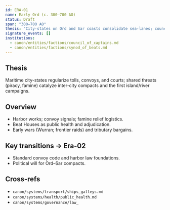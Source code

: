 ```yaml
---
id: ERA-01
name: Early Ord (c. 300–700 AO)
status: Draft
span: "300–700 AO"
thesis: "City-states on Ord and Sar coasts consolidate sea-lanes; councils, temple courts, and levy fleets emerge from practical needs (tolls, hygiene, famine control)."
signature_events: []
institutions:
  - canon/entities/factions/council_of_captains.md
  - canon/entities/factions/synod_of_beats.md
---
```


## Thesis
Maritime city-states regularize tolls, convoys, and courts; shared threats (piracy, famine) catalyze inter-city compacts and the first island/river campaigns.

## Overview
- Harbor works; convoy signals; famine relief logistics.
- Beat Houses as public health and adjudication.
- Early wars (Wurran; frontier raids) and tributary bargains.

## Key transitions → Era-02
- Standard convoy code and harbor law foundations.
- Political will for Ord–Sar compacts.

## Cross-refs
- `canon/systems/transport/ships_galleys.md`
- `canon/systems/health/public_health.md`
- `canon/systems/governance/law_`

